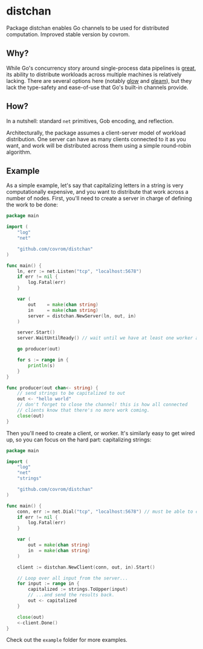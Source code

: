 # distchan

Package distchan enables Go channels to be used for distributed computation.
Improved stable version by covrom.

## Why?

While Go's concurrency story around single-process data pipelines is
[great](https://blog.golang.org/pipelines), its ability to distribute workloads
across multiple machines is relatively lacking. There are several options here
(notably [glow](https://github.com/chrislusf/glow) and
[gleam](https://github.com/chrislusf/gleam)), but they lack the type-safety and
ease-of-use that Go's built-in channels provide.

## How?

In a nutshell: standard `net` primitives, Gob encoding, and reflection.

Architecturally, the package assumes a client-server model of workload
distribution. One server can have as many clients connected to it as you want,
and work will be distributed across them using a simple round-robin algorithm.

## Example

As a simple example, let's say that capitalizing letters in a string is very
computationally expensive, and you want to distribute that work across a number
of nodes. First, you'll need to create a server in charge of defining the work
to be done:

```go
package main

import (
	"log"
	"net"

	"github.com/covrom/distchan"
)

func main() {
	ln, err := net.Listen("tcp", "localhost:5678")
	if err != nil {
		log.Fatal(err)
	}

	var (
		out    = make(chan string)
		in     = make(chan string)
		server = distchan.NewServer(ln, out, in)
	)

	server.Start()
	server.WaitUntilReady() // wait until we have at least one worker available

	go producer(out)

	for s := range in {
		println(s)
	}
}

func producer(out chan<- string) {
	// send strings to be capitalized to out
	out <- "hello world"
	// don't forget to close the channel! this is how all connected
	// clients know that there's no more work coming.
	close(out)
}
```

Then you'll need to create a client, or worker. It's similarly easy to get wired
up, so you can focus on the hard part: capitalizing strings:

```go
package main

import (
	"log"
	"net"
	"strings"

	"github.com/covrom/distchan"
)

func main() {
	conn, err := net.Dial("tcp", "localhost:5678") // must be able to connect to the server
	if err != nil {
		log.Fatal(err)
	}

	var (
		out = make(chan string)
		in  = make(chan string)
	)

	client := distchan.NewClient(conn, out, in).Start()

	// Loop over all input from the server...
	for input := range in {
		capitalized := strings.ToUpper(input)
		// ...and send the results back.
		out <- capitalized
	}

	close(out)
	<-client.Done()
}
```

Check out the `example` folder for more examples.
